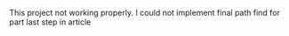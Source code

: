 This project not working properly. I could not implement final path find for part last step in article

